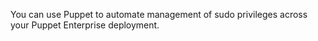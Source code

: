 You can use Puppet to automate management of sudo privileges across your Puppet Enterprise deployment.
